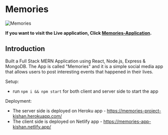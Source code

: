 # Memories

![Memories](https://user-images.githubusercontent.com/37592788/118698390-f649c180-b82d-11eb-9dc2-f3c953c01576.png)

**If you want to visit the Live application, Click [Memories-Application](https://memories-app-kishan.netlify.app/).**

## Introduction

Built a Full Stack MERN Application using React, Node.js, Express & MongoDB. The App is called "Memories" and it is a simple social media app that allows users to post interesting events that happened in their lives.

Setup:

- run `npm i && npm start` for both client and server side to start the app

Deployment:

- The server side is deployed on Heroku app - https://memories-project-kishan.herokuapp.com/
- The client side is deployed on Netlify app - https://memories-app-kishan.netlify.app/
